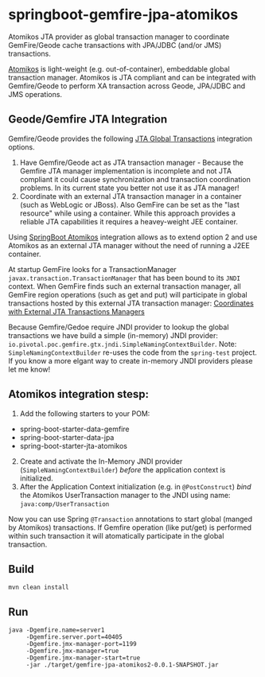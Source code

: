 # springboot-gemfire-jpa-atomikos
Atomikos JTA provider as global transaction manager to coordinate GemFire/Geode cache transactions with JPA/JDBC (and/or JMS) transactions.

[Atomikos](https://github.com/atomikos/transactions-essentials) is light-weight (e.g. out-of-container), embeddable global 
transaction manager. Atomikos is JTA compliant and can be integrated with Gemfire/Geode to perform XA transaction across Geode, 
JPA/JDBC and JMS operations. 

## Geode/Gemfire JTA Integration
Gemfire/Geode provides the following [JTA Global Transactions](http://geode.docs.pivotal.io/docs/developing/transactions/JTA_transactions.html) integration options.

1. Have Gemfire/Geode act as JTA transaction manager - Because the Gemfire JTA manager implementation is incomplete and not JTA compliant it
could cause synchronization and transaction coordination problems. In its current state you better not use it as JTA manager!
2. Coordinate with an external JTA transaction manager in a container (such as WebLogic or JBoss). Also GemFire can be set as the "last resource" while using a container. 
While this approach provides a reliable JTA capabilities it requires a heavey-weight JEE container. 

Using [SpringBoot Atomikos](http://docs.spring.io/spring-boot/docs/current/reference/html/boot-features-jta.html#_using_an_atomikos_transaction_manager) 
integration allows as to extend option 2 and use Atomikos as an external JTA manager without the need of running a J2EE container. 

At startup GemFire looks for a TransactionManager `javax.transaction.TransactionManager` that has been bound to its `JNDI` context. 
When GemFire finds such an external transaction manager, all GemFire region operations (such as get and put) will participate in 
global transactions hosted by this external JTA transaction manager: [Coordinates with External JTA Transactions Managers](http://geode.docs.pivotal.io/docs/developing/transactions/JTA_transactions.html#concept_cp1_zx1_wk)

Because Gemfire/Gedoe require JNDI provider to lookup the global transactions we have build a simple (in-memory) JNDI provider: `io.pivotal.poc.gemfire.gtx.jndi.SimpleNamingContextBuilder`.
Note: `SimpleNamingContextBuilder` re-uses the code from the `spring-test` project. If you know a more elgant way to create in-memory JNDI providers please let me know!

## Atomikos integration stesp:
1. Add the following starters to your POM:
 * spring-boot-starter-data-gemfire
 * spring-boot-starter-data-jpa
 * spring-boot-starter-jta-atomikos
2. Create and activate the In-Memory JNDI provider (`SimpleNamingContextBuilder`) *before* the application context is initialized.
3. After the Application Context initialization (e.g. in `@PostConstruct`) *bind* the Atomikos UserTransaction manager to the JNDI
using name: `java:comp/UserTransaction`

Now you can use Spring `@Transaction` annotations to start global (manged by Atomikos) transactions. If Gemfire operation (like put/get) is performed within such transaction it will atomatically participate in the global transaction. 

## Build
``` 
mvn clean install
```

## Run
```
java -Dgemfire.name=server1 
     -Dgemfire.server.port=40405 
     -Dgemfire.jmx-manager-port=1199 
     -Dgemfire.jmx-manager=true 
     -Dgemfire.jmx-manager-start=true 
     -jar ./target/gemfire-jpa-atomikos2-0.0.1-SNAPSHOT.jar
```
